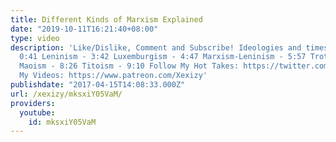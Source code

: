 ```yaml
---
title: Different Kinds of Marxism Explained
date: "2019-10-11T16:21:40+08:00"
type: video
description: 'Like/Dislike, Comment and Subscribe! Ideologies and times: Marxism -
  0:41 Leninism - 3:42 Luxemburgism - 4:47 Marxism-Leninism - 5:57 Trotskyism - 7:16
  Maoism - 8:26 Titoism - 9:10 Follow My Hot Takes: https://twitter.com/xexizy11 Support
  My Videos: https://www.patreon.com/Xexizy'
publishdate: "2017-04-15T14:08:33.000Z"
url: /xexizy/mksxiY05VaM/
providers:
  youtube:
    id: mksxiY05VaM
---
```

